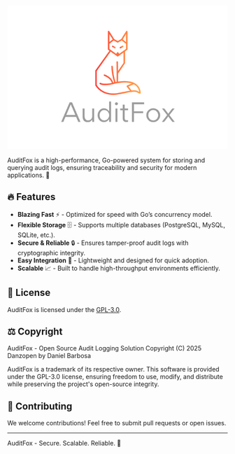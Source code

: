 ![AuditFox Logo](assets/auditfox_logo.png)

AuditFox is a high-performance, Go-powered system for storing and querying audit logs, ensuring traceability and security for modern applications. 🚀

## 🔥 Features

- **Blazing Fast** ⚡ - Optimized for speed with Go’s concurrency model.
- **Flexible Storage** 🗄️ - Supports multiple databases (PostgreSQL, MySQL, SQLite, etc.).
- **Secure & Reliable** 🔒 - Ensures tamper-proof audit logs with cryptographic integrity.
- **Easy Integration** 🔗 - Lightweight and designed for quick adoption.
- **Scalable** 📈 - Built to handle high-throughput environments efficiently.

## 📜 License

AuditFox is licensed under the [GPL-3.0](https://www.gnu.org/licenses/gpl-3.0.html).

## ⚖️ Copyright

AuditFox - Open Source Audit Logging Solution
Copyright (C) 2025 Danzopen by Daniel Barbosa

AuditFox is a trademark of its respective owner. This software is provided under the GPL-3.0 license, ensuring freedom to use, modify, and distribute while preserving the project's open-source integrity.

## 🤝 Contributing

We welcome contributions! Feel free to submit pull requests or open issues.

---

AuditFox - Secure. Scalable. Reliable. 🦊
